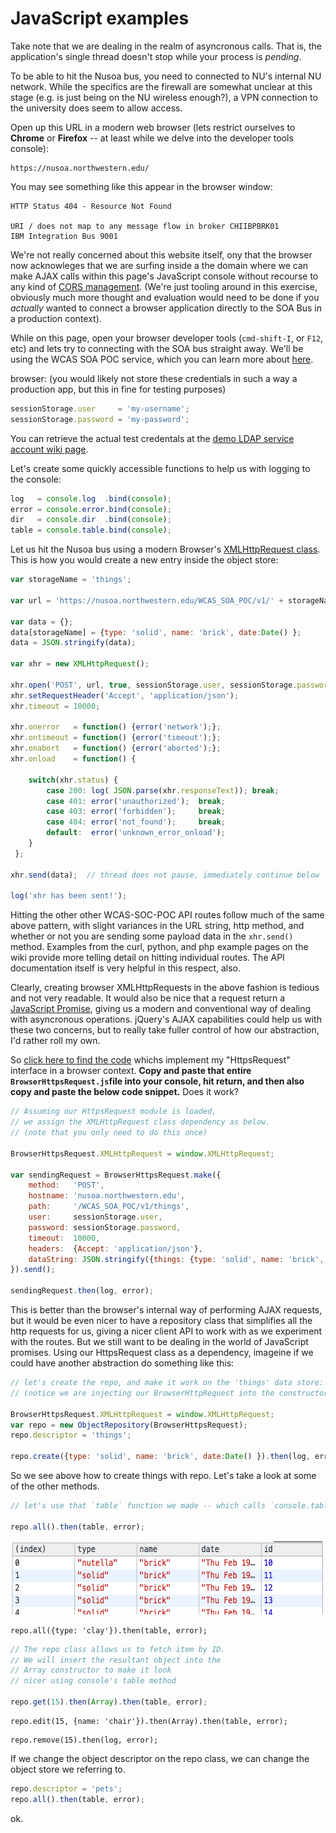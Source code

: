 # JavaScript examples


Take note that we are dealing in the realm of asyncronous calls. That is, the application's single thread doesn't stop while your process is _pending_.

To be able to hit the Nusoa bus, you need to connected to NU's internal NU network. While the specifics are the firewall are somewhat unclear at this stage (e.g. is just being on the NU wireless enough?), a VPN connection to the university does seem to allow access.

Open up this URL in a modern web browser (lets restrict ourselves to **Chrome** or **Firefox** -- at least while we delve into the developer tools console):

```
https://nusoa.northwestern.edu/
```

You may see something like this appear in the browser window:

```
HTTP Status 404 - Resource Not Found

URI / does not map to any message flow in broker CHIIBPBRK01
IBM Integration Bus 9001
```

We're not really concerned about this website itself, ony that the browser now acknowleges that we are surfing inside a the domain where we can make AJAX calls within this page's JavaScript console without recourse to any kind of [CORS management](https://developer.mozilla.org/en-US/docs/Web/HTTP/Access_control_CORS). (We're just tooling around in this exercise, obviously much more thought and evaluation would need to be done if you _actually_ wanted to connect a browser application directly to the SOA Bus in a production context).

While on this page, open your browser developer tools (`cmd-shift-I`, or `F12`, etc) and lets try to connecting with the SOA bus straight away.  We'll be using the WCAS SOA POC service, which you can learn more about [here](https://slate.weinberg.northwestern.edu/display/SOAPOC/WCAS_SOA_POC+Functionality+and+API).


browser: (you would likely not store these credentials in such a way a production app, but this in fine for testing purposes)

```javascript
sessionStorage.user     = 'my-username'; 
sessionStorage.password = 'my-password';
```

You can retrieve the actual test credentals at the [demo LDAP service account wiki page](https://slate.weinberg.northwestern.edu/display/SOAPOC/Demo+LDAP+service+account).

Let's create some quickly accessible functions to help us with logging to the console:

```javascript
log   = console.log  .bind(console); 
error = console.error.bind(console);
dir   = console.dir  .bind(console);
table = console.table.bind(console);
```

Let us hit the Nusoa bus using a modern Browser's [XMLHttpRequest class](https://developer.mozilla.org/en-US/docs/Web/API/XMLHttpRequest). This is how you would create a new entry inside the object store:

```javascript
var storageName = 'things';

var url = 'https://nusoa.northwestern.edu/WCAS_SOA_POC/v1/' + storageName;

var data = {};
data[storageName] = {type: 'solid', name: 'brick', date:Date() };
data = JSON.stringify(data);

var xhr = new XMLHttpRequest();

xhr.open('POST', url, true, sessionStorage.user, sessionStorage.password);
xhr.setRequestHeader('Accept', 'application/json');
xhr.timeout = 10000;

xhr.onerror   = function() {error('network');};
xhr.ontimeout = function() {error('timeout');};
xhr.onabort   = function() {error('aborted');};
xhr.onload    = function() {

    switch(xhr.status) {
        case 200: log( JSON.parse(xhr.responseText)); break;
        case 401: error('unauthorized');  break;
        case 403: error('forbidden');     break;
        case 404: error('not_found');     break;
        default:  error('unknown_error_onload');
    }
 };

xhr.send(data);  // thread does not pause, immediately continue below

log('xhr has been sent!'); 
```

Hitting the other other WCAS-SOC-POC API routes follow much of the same above pattern, with slight variances in the URL string, http method, and whether or not you are sending some payload data in the `xhr.send()` method.  Examples from the curl, python, and php example pages on the wiki provide more telling detail on hitting individual routes. The API documentation itself is very helpful in this respect, also.

Clearly, creating browser XMLHttpRequests in the above fashion is tedious and not very readable.  It would also be nice that a request return a [JavaScript Promise](https://developer.mozilla.org/en-US/docs/Web/JavaScript/Reference/Global_Objects/Promise), giving us a modern and conventional way of dealing with asyncronous operations.  jQuery's AJAX capabilities could help us with these two concerns, but to really take fuller control of how our abstraction, I'd rather roll my own.

So [click here to find the code](Services/HttpsRequest/BrowserHttpsRequest.js) whichs implement my "HttpsRequest" interface in a browser context. **Copy and paste that entire `BrowserHttpsRequest.js`file into your console, hit return, and then also copy and paste the below code snippet.**  Does it work?


```javascript
// Assuming our HttpsRequest module is loaded,
// we assign the XMLHttpRequest class dependency as below.
// (note that you only need to do this once)

BrowserHttpsRequest.XMLHttpRequest = window.XMLHttpRequest;

var sendingRequest = BrowserHttpsRequest.make({
    method:   'POST',
    hostname: 'nusoa.northwestern.edu',
	path:     '/WCAS_SOA_POC/v1/things',
	user:     sessionStorage.user,
	password: sessionStorage.password,
	timeout:  10000,
	headers:  {Accept: 'application/json'},
	dataString: JSON.stringify({things: {type: 'solid', name: 'brick', date:Date() }}),
}).send();

sendingRequest.then(log, error);
```




This is better than the browser's internal way of performing AJAX requests, but it would be even nicer to have a repository class that simplifies all the http requests for us, giving a nicer client API to work with as we experiment with the routes.  But we still want to be dealing in the world of JavaScript promises. Using our HttpsRequest class as a dependency, imageine if we could have another abstraction do something like this:

```javascript
// let's create the repo, and make it work on the 'things' data store:
// (notice we are injecting our BrowserHttpRequest into the constructor)

BrowserHttpsRequest.XMLHttpRequest = window.XMLHttpRequest;
var repo = new ObjectRepository(BrowserHttpsRequest); 
repo.descriptor = 'things';

repo.create({type: 'solid', name: 'brick', date:Date() }).then(log, error);
```

So we see above how to create things with repo. Let's take a look at some of the other methods.

```javascript
// let's use that `table` function we made -- which calls `console.table()`

repo.all().then(table, error);
```
<p align=center><img width=585 height=118 src=docs/images/table-view.png?raw=true /></p>

```javascript=
repo.all({type: 'clay'}).then(table, error);
```
```javascript
// The repo class allows us to fetch item by ID.
// We will insert the resultant object into the 
// Array constructor to make it look
// nicer using console's table method

repo.get(15).then(Array).then(table, error);
```

```javascript=
repo.edit(15, {name: 'chair'}).then(Array).then(table, error);
```

```javascript=
repo.remove(15).then(log, error);
```

If we change the object descriptor on the repo class, we can change the object store we referring to.

```javascript
repo.descriptor = 'pets';
repo.all().then(table, error);
```


ok.

